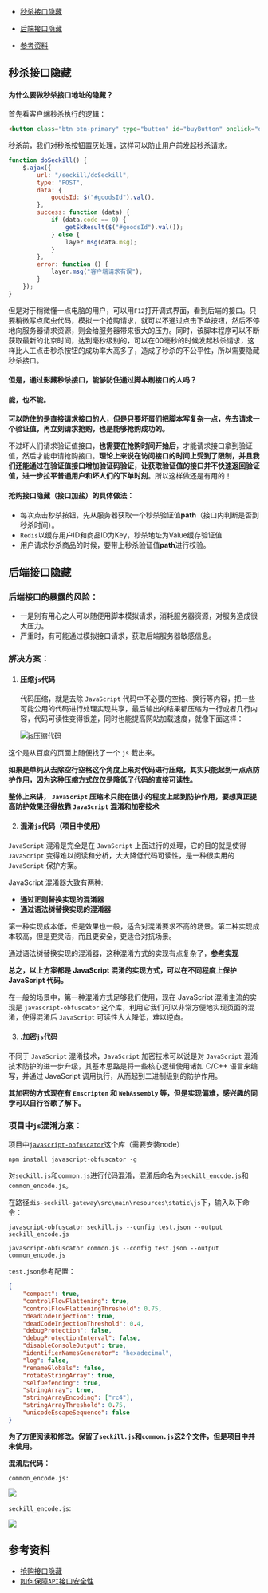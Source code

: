 #### 

- [秒杀接口隐藏](#秒杀接口隐藏)

- [后端接口隐藏](#后端接口隐藏)

- [参考资料](#参考资料)

  

## 秒杀接口隐藏

#### **为什么要做秒杀接口地址的隐藏？**

首先看客户端秒杀执行的逻辑：

```html
<button class="btn btn-primary" type="button" id="buyButton" onclick="doMiaosha()">立即秒杀</button>
```

秒杀前，我们对秒杀按钮置灰处理，这样可以防止用户前发起秒杀请求。

```javascript
function doSeckill() {
    $.ajax({
        url: "/seckill/doSeckill",
        type: "POST",
        data: {
            goodsId: $("#goodsId").val(),
        },
        success: function (data) {
            if (data.code == 0) {
                getSkResult($("#goodsId").val());
            } else {
                layer.msg(data.msg);
            }
        },
        error: function () {
            layer.msg("客户端请求有误");
        }
    });
}
```

但是对于稍微懂一点电脑的用户，可以用`F12`打开调式界面，看到后端的接口。只要稍微写点爬虫代码，模拟一个抢购请求，就可以不通过点击下单按钮，然后不停地向服务器请求资源，则会给服务器带来很大的压力。同时，该脚本程序可以不断获取最新的北京时间，达到毫秒级别的，可以在00毫秒的时候发起秒杀请求，这样比人工点击秒杀按钮的成功率大高多了，造成了秒杀的不公平性，所以需要隐藏秒杀接口。

#### **但是，通过影藏秒杀接口，能够防住通过脚本刷接口的人吗？**

#### **能，也不能。**

**可以防住的是直接请求接口的人，但是只要坏蛋们把脚本写复杂一点，先去请求一个验证值，再立刻请求抢购，也是能够抢购成功的。**

不过坏人们请求验证值接口，**也需要在抢购时间开始后**，才能请求接口拿到验证值，然后才能申请抢购接口。**理论上来说在访问接口的时间上受到了限制，并且我们还能通过在验证值接口增加验证码验证，让获取验证值的接口并不快速返回验证值，进一步拉平普通用户和坏人们的下单时刻**。所以这样做还是有用的！

#### **抢购接口隐藏（接口加盐）的具体做法**：

- 每次点击秒杀按钮，先从服务器获取一个秒杀验证值**path**（接口内判断是否到秒杀时间）。
- `Redis`以缓存用户ID和商品ID为Key，秒杀地址为Value缓存验证值
- 用户请求秒杀商品的时候，要带上秒杀验证值**path**进行校验。

## 后端接口隐藏

### 后端接口的暴露的风险：

- 一是别有用心之人可以随便用脚本模拟请求，消耗服务器资源，对服务造成很大压力。
- 严重时，有可能通过模拟接口请求，获取后端服务器敏感信息。

### 解决方案：

1. #### **压缩`js`代码**

   代码压缩，就是去除 `JavaScript` 代码中不必要的空格、换行等内容，把一些可能公用的代码进行处理实现共享，最后输出的结果都压缩为一行或者几行内容，代码可读性变得很差，同时也能提高网站加载速度，就像下面这样：

   ![js压缩代码](assets/js压缩代码1.png)

这个是从百度的页面上随便找了一个 `js` 截出来。

**如果是单纯从去除空行空格这个角度上来对代码进行压缩，其实只能起到一点点防护作用，因为这种压缩方式仅仅是降低了代码的直接可读性。**

**整体上来讲， `JavaScript` 压缩术只能在很小的程度上起到防护作用，要想真正提高防护效果还得依靠 `JavaScript` 混淆和加密技术**

2. #### 混淆`js`代码（项目中使用）

`JavaScript` 混淆是完全是在 `JavaScript` 上面进行的处理，它的目的就是使得 `JavaScript` 变得难以阅读和分析，大大降低代码可读性，是一种很实用的 `JavaScript` 保护方案。

JavaScript 混淆器大致有两种:

- **通过正则替换实现的混淆器**
- **通过语法树替换实现的混淆器**

第一种实现成本低，但是效果也一般，适合对混淆要求不高的场景。第二种实现成本较高，但是更灵活，而且更安全，更适合对抗场景。

通过语法树替换实现的混淆器，这种混淆方式的实现有点复杂了，[**参考实现**](https://www.zhihu.com/question/47047191/answer/121013968)

**总之，以上方案都是 JavaScript 混淆的实现方式，可以在不同程度上保护 JavaScript 代码。**

在一般的场景中，第一种混淆方式足够我们使用，现在 JavaScript 混淆主流的实现是 `javascript-obfuscator` 这个库，利用它我们可以非常方便地实现页面的混淆，使得混淆后 `JavaScript` 可读性大大降低，难以逆向。

3. #### 	.加密`js`代码

不同于 `JavaScript` 混淆技术，`JavaScript` 加密技术可以说是对 `JavaScript` 混淆技术防护的进一步升级，其基本思路是将一些核心逻辑使用诸如 C/C++ 语言来编写，并通过 JavaScript 调用执行，从而起到二进制级别的防护作用。

**其加密的方式现在有 `Emscripten` 和 `WebAssembly` 等，但是实现偏难，感兴趣的同学可以自行谷歌了解下。**

### 项目中`js`混淆方案：

 项目中[`javascript-obfuscator`](https://www.npmjs.com/package/javascript-obfuscator#user-content-stringarrayencoding)这个库（需要安装node）

```shell
npm install javascript-obfuscator -g
```

对`seckill.js`和`common.js`进行代码混淆，混淆后命名为`seckill_encode.js`和`common_encode.js`。

在路径`dis-seckill-gateway\src\main\resources\static\js`下，输入以下命令：

```shell
javascript-obfuscator seckill.js --config test.json --output seckill_encode.js
```

```shell
javascript-obfuscator common.js --config test.json --output common_encode.js  
```

`test.json`参考配置：

```json
{
    "compact": true,
    "controlFlowFlattening": true,
    "controlFlowFlatteningThreshold": 0.75,
    "deadCodeInjection": true,
    "deadCodeInjectionThreshold": 0.4,
    "debugProtection": false,
    "debugProtectionInterval": false,
    "disableConsoleOutput": true,
    "identifierNamesGenerator": "hexadecimal",
    "log": false,
    "renameGlobals": false,
    "rotateStringArray": true,
    "selfDefending": true,
    "stringArray": true,
    "stringArrayEncoding": ["rc4"],
    "stringArrayThreshold": 0.75,
    "unicodeEscapeSequence": false
}
```

**为了方便阅读和修改。保留了`seckill.js`和`common.js`这2个文件，但是项目中并未使用。**

**混淆后代码：**

`common_encode.js:`

![](assets/common.js混淆.png)

`seckill_encode.js`:

![](assets/seckill.js混淆.png)

## 参考资料

- [抢购接口隐藏](https://mp.weixin.qq.com/s?__biz=MzU1NTA0NTEwMg==&mid=2247484184&idx=1&sn=8b878e9e730a6e4da27ed336c8201c92&lang=zh_CN#rd)
- [如何保障`API`接口安全性](https://www.cnblogs.com/Leo_wl/p/13047817.html)







